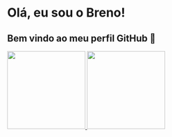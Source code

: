 # Olá, eu sou o Breno! 
## Bem vindo ao meu perfil GitHub 👋

<div>
<a href="https://github.com/brenobotelho">
<img height="180em" src="https://github-readme-stats.vercel.app/api/top-langs/?username=brenobotelho&layout=compact&langs_count=7&theme=dracula"/>
<img height="180em" src="https://github-readme-stats.vercel.app/api/username=brenobotelho&show_icons=true&theme=dracula&include_all_commits=true&count_private=true"/>
</div>
